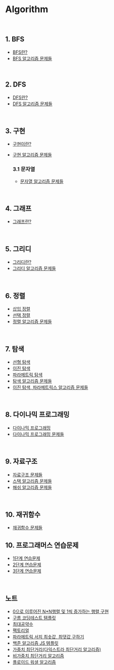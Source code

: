 # Algorithm

<br>

## 1. BFS

- [BFS란?](https://github.com/FE-Lex-Kim/Algorithm/blob/main/BFS/BFS.md)
- [BFS 알고리즘 문제들](https://github.com/FE-Lex-Kim/Algorithm/tree/main/BFS)

<br>

## 2. DFS

- [DFS란?](https://github.com/FE-Lex-Kim/Algorithm/blob/main/DFS/DFS.md)
- [DFS 알고리즘 문제들](https://github.com/FE-Lex-Kim/Algorithm/tree/main/DFS)

<br>

## 3. 구현

- [구현이란?](https://github.com/FE-Lex-Kim/Algorithm/blob/main/%EA%B5%AC%ED%98%84/%EA%B5%AC%ED%98%84.md)
- [구현 알고리즘 문제들](https://github.com/FE-Lex-Kim/Algorithm/tree/main/%EA%B5%AC%ED%98%84)

  ### 3.1 문자열

  - [문자열 알고리즘 문제들](https://github.com/FE-Lex-Kim/Algorithm/tree/main/%EA%B5%AC%ED%98%84/%EB%AC%B8%EC%9E%90%EC%97%B4)

<br>

## 4. 그래프

- [그래프란?](https://github.com/FE-Lex-Kim/Algorithm/blob/main/%EA%B7%B8%EB%9E%98%ED%94%84/%EA%B7%B8%EB%9E%98%ED%94%84.md)

<br>

## 5. 그리디

- [그리디란?](https://github.com/FE-Lex-Kim/Algorithm/blob/main/%EA%B7%B8%EB%A6%AC%EB%94%94/%EA%B7%B8%EB%A6%AC%EB%94%94%20%EC%95%8C%EA%B3%A0%EB%A6%AC%EC%A6%98.md)
- [그리디 알고리즘 문제들](https://github.com/FE-Lex-Kim/Algorithm/tree/main/%EA%B7%B8%EB%A6%AC%EB%94%94)

<br>

## 6. 정렬

- [삽입 정렬](https://github.com/FE-Lex-Kim/Algorithm/blob/main/%EC%A0%95%EB%A0%AC/Insertion_sort.md)
- [선택 정렬](https://github.com/FE-Lex-Kim/Algorithm/blob/main/%EC%A0%95%EB%A0%AC/Selection_Sort.md)
- [정렬 알고리즘 문제들](https://github.com/FE-Lex-Kim/Algorithm/tree/main/%EC%A0%95%EB%A0%AC)

<br>

## 7. 탐색

- [선형 탐색](https://github.com/FE-Lex-Kim/Algorithm/blob/main/%ED%83%90%EC%83%89/linear%20search.md)
- [이진 탐색](https://github.com/FE-Lex-Kim/Algorithm/blob/main/%ED%83%90%EC%83%89/%EC%9D%B4%EC%A7%84%ED%83%90%EC%83%89/Binary%20Search.md)
- [파라메트릭 탐색](https://github.com/FE-Lex-Kim/Algorithm/blob/main/%ED%83%90%EC%83%89/%EC%9D%B4%EC%A7%84%ED%83%90%EC%83%89/%ED%8C%8C%EB%9D%BC%EB%A9%94%ED%8A%B8%EB%A6%AD%20%EC%84%9C%EC%B9%98.md)
- [탐색 알고리즘 문제들](https://github.com/FE-Lex-Kim/Algorithm/tree/main/%ED%83%90%EC%83%89)
- [이진 탐색, 파라메트릭스 알고리즘 문제들](https://github.com/FE-Lex-Kim/Algorithm/tree/main/%ED%83%90%EC%83%89/%EC%9D%B4%EC%A7%84%ED%83%90%EC%83%89)

<br>

## 8. 다이나믹 프로그래밍

- [다이나믹 프로그래밍](https://github.com/FE-Lex-Kim/Algorithm/blob/main/%EB%8B%A4%EC%9D%B4%EB%82%98%EB%AF%B9%20%ED%94%84%EB%A1%9C%EA%B7%B8%EB%9E%98%EB%B0%8D/%EB%8B%A4%EC%9D%B4%EB%82%98%EB%AF%B9%20%ED%94%84%EB%A1%9C%EA%B7%B8%EB%9E%98%EB%B0%8D.md)
- [다이나믹 프로그래밍 문제들](https://github.com/FE-Lex-Kim/Algorithm/tree/main/%EB%8B%A4%EC%9D%B4%EB%82%98%EB%AF%B9%20%ED%94%84%EB%A1%9C%EA%B7%B8%EB%9E%98%EB%B0%8D)

<br>

## 9. 자료구조

- [자료구조 문제들](https://github.com/FE-Lex-Kim/Algorithm/tree/main/%EC%9E%90%EB%A3%8C%EA%B5%AC%EC%A1%B0)
- [스택 알고리즘 문제들](https://github.com/FE-Lex-Kim/Algorithm/tree/main/%EC%9E%90%EB%A3%8C%EA%B5%AC%EC%A1%B0/%EC%8A%A4%ED%83%9D)
- [해쉬 알고리즘 문제들](https://github.com/FE-Lex-Kim/Algorithm/tree/main/%EC%9E%90%EB%A3%8C%EA%B5%AC%EC%A1%B0/%ED%95%B4%EC%89%AC%20%ED%85%8C%EC%9D%B4%EB%B8%94)

<br>

## 10. 재귀함수

- [재귀함수 문제들](https://github.com/FE-Lex-Kim/Algorithm/tree/main/%EC%9E%AC%EA%B7%80%ED%95%A8%EC%88%98)

## 10. 프로그래머스 연습문제

- [1단계 연습문제](https://github.com/FE-Lex-Kim/Algorithm/tree/main/%ED%94%84%EB%A1%9C%EA%B7%B8%EB%9E%98%EB%A8%B8%EC%8A%A4%20%EC%97%B0%EC%8A%B5%EB%AC%B8%EC%A0%9C/1%EB%8B%A8%EA%B3%84)
- [2단계 연습문제](https://github.com/FE-Lex-Kim/Algorithm/tree/main/%ED%94%84%EB%A1%9C%EA%B7%B8%EB%9E%98%EB%A8%B8%EC%8A%A4%20%EC%97%B0%EC%8A%B5%EB%AC%B8%EC%A0%9C/2%EB%8B%A8%EA%B3%84)
- [3단계 연습문제](https://github.com/FE-Lex-Kim/Algorithm/tree/main/%ED%94%84%EB%A1%9C%EA%B7%B8%EB%9E%98%EB%A8%B8%EC%8A%A4%20%EC%97%B0%EC%8A%B5%EB%AC%B8%EC%A0%9C/3%EB%8B%A8%EA%B3%84)

<br>

## 노트

- [0으로 이루어진 N\*N행렬 및 1씩 증가하는 행렬 구현](https://github.com/FE-Lex-Kim/Algorithm/blob/main/%EB%85%B8%ED%8A%B8/0%EC%9C%BC%EB%A1%9C%20%EC%9D%B4%EB%A3%A8%EC%96%B4%EC%A7%84%20N*N%ED%96%89%EB%A0%AC%20%EB%B0%8F%201%EC%94%A9%20%EC%A6%9D%EA%B0%80%ED%95%98%EB%8A%94%20%ED%96%89%EB%A0%AC%20%EA%B5%AC%ED%98%84.js)
- [구름 코딩테스트 템플릿](https://github.com/FE-Lex-Kim/Algorithm/blob/main/%EB%85%B8%ED%8A%B8/%EA%B5%AC%EB%A6%84%20%EC%BD%94%EB%94%A9%ED%85%8C%EC%8A%A4%ED%8A%B8%20%ED%85%9C%ED%94%8C%EB%A6%BF.js)
- [최대공약수](https://github.com/FE-Lex-Kim/Algorithm/blob/main/%EB%85%B8%ED%8A%B8/%EC%B5%9C%EB%8C%80%EA%B3%B5%EC%95%BD%EC%88%98.js)
- [팩토리얼](https://github.com/FE-Lex-Kim/Algorithm/blob/main/%EB%85%B8%ED%8A%B8/%ED%8C%A9%ED%86%A0%EB%A6%AC%EC%96%BC.js)
- [파라메트릭 서치 최솟값, 최댓값 구하기](https://github.com/FE-Lex-Kim/Algorithm/blob/main/%EB%85%B8%ED%8A%B8/%ED%8C%8C%EB%9D%BC%EB%A9%94%ED%8A%B8%EB%A6%AD%20%EC%84%9C%EC%B9%98%20%EC%B5%9C%EC%86%9F%EA%B0%92%2C%20%EC%B5%9C%EB%8C%93%EA%B0%92%20%EA%B5%AC%ED%95%98%EA%B8%B0.js)
- [백준 알고리즘 JS 템플릿](https://github.com/FE-Lex-Kim/Algorithm/blob/main/%EB%85%B8%ED%8A%B8/%EB%B0%B1%EC%A4%80%20%EC%95%8C%EA%B3%A0%EB%A6%AC%EC%A6%98%20JS%20%ED%85%9C%ED%94%8C%EB%A6%BF.js)
- [가중치 최단거리(다익스트라 최단거리 알고리즘)](<https://github.com/FE-Lex-Kim/Algorithm/blob/main/%EB%85%B8%ED%8A%B8/%EA%B0%80%EC%A4%91%EC%B9%98%20%EC%B5%9C%EB%8B%A8%EA%B1%B0%EB%A6%AC(%EB%8B%A4%EC%9D%B5%EC%8A%A4%ED%8A%B8%EB%9D%BC%20%EC%B5%9C%EB%8B%A8%EA%B1%B0%EB%A6%AC%20%EC%95%8C%EA%B3%A0%EB%A6%AC%EC%A6%98).js>)
- [비가중치 최단거리 알고리즘](https://github.com/FE-Lex-Kim/Algorithm/blob/main/%EB%85%B8%ED%8A%B8/%EB%B9%84%EA%B0%80%EC%A4%91%EC%B9%98%20%EC%B5%9C%EB%8B%A8%EA%B1%B0%EB%A6%AC.js)
- [플로이드 워셜 알고리즘](https://github.com/FE-Lex-Kim/Algorithm/blob/main/%EB%85%B8%ED%8A%B8/%ED%94%8C%EB%A1%9C%EC%9D%B4%EB%93%9C%20%EC%9B%8C%EC%85%9C%20%EC%95%8C%EA%B3%A0%EB%A6%AC%EC%A6%98.js)

